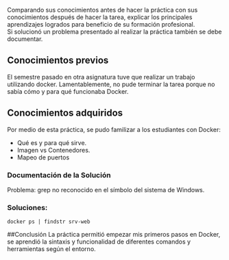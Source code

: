 Comparando sus conocimientos antes de hacer la práctica con sus conocimientos después de hacer la tarea, explicar los principales aprendizajes logrados para beneficio de su formación profesional.  
Si solucionó un problema presentado al realizar la práctica también se debe documentar.

## Conocimientos previos
El semestre pasado en otra asignatura tuve que realizar un trabajo utilizando docker. Lamentablemente,
no pude terminar la tarea porque no sabía cómo y para qué funcionaba Docker.

## Conocimientos adquiridos
Por medio de esta práctica, se pudo familizar a los estudiantes con Docker:
- Qué es y para qué sirve.
- Imagen vs Contenedores.
- Mapeo de puertos


### Documentación de la Solución
Problema: grep no reconocido en el símbolo del sistema de Windows.

### Soluciones:
```
docker ps | findstr srv-web
```

##Conclusión
La práctica permitió empezar mis primeros pasos en Docker, se aprendió la sintaxis
y funcionalidad de diferentes comandos y herramientas según el entorno.
